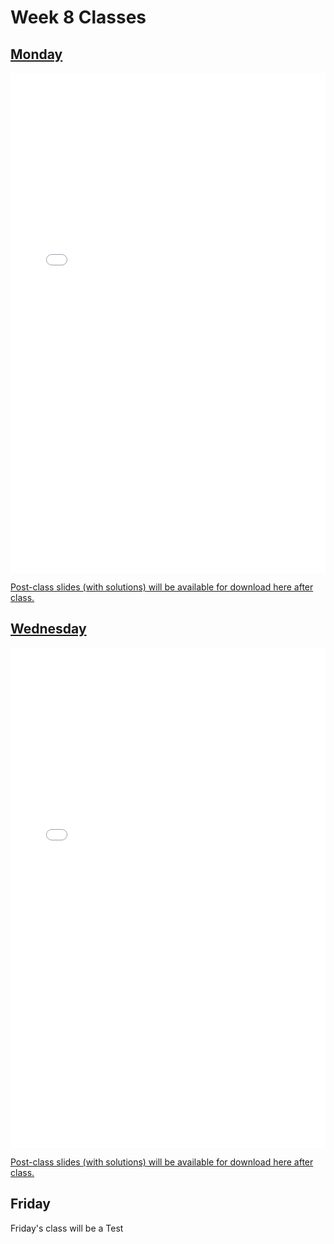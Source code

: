 # Week 8 Classes

## [Monday](https://github.com/ubco-cmps/phys111_course/raw/main/files/Class08A.pdf)

<iframe src="../../Class08A.pdf" width="100%" height="800px" frameBorder="0"> </iframe>

[Post-class slides (with solutions) will be available for download here after class.](https://github.com/ubco-cmps/phys111_course/raw/main/files/Class08A_post.pdf)

## [Wednesday](https://github.com/ubco-cmps/phys111_course/raw/main/files/Class08B.pdf)

<iframe src="../../Class08B.pdf" width="100%" height="800px" frameBorder="0"> </iframe>

[Post-class slides (with solutions) will be available for download here after class.](https://github.com/ubco-cmps/phys111_course/raw/main/files/Class08B_post.pdf)

## Friday

Friday's class will be a Test 
